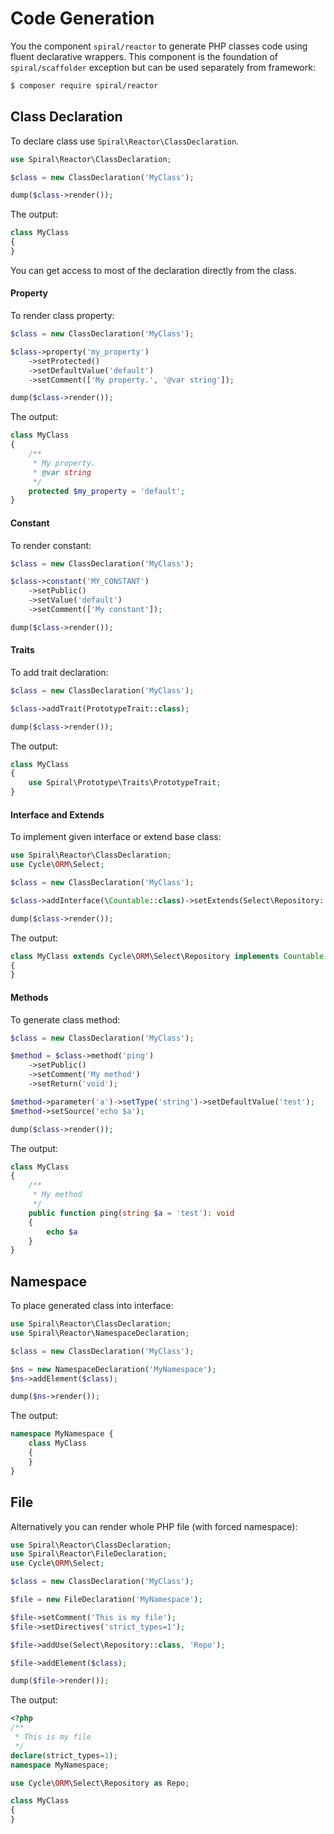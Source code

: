 # Code Generation
You the component `spiral/reactor` to generate PHP classes code using fluent declarative wrappers. This component
is the foundation of `spiral/scaffolder` exception but can be used separately from framework:

```bash
$ composer require spiral/reactor
``` 

## Class Declaration
To declare class use `Spiral\Reactor\ClassDeclaration`.

```php
use Spiral\Reactor\ClassDeclaration;

$class = new ClassDeclaration('MyClass');

dump($class->render());
```

The output:

```php
class MyClass
{
}
```

You can get access to most of the declaration directly from the class.

#### Property
To render class property:

```php
$class = new ClassDeclaration('MyClass');

$class->property('my_property')
    ->setProtected()
    ->setDefaultValue('default')
    ->setComment(['My property.', '@var string']);

dump($class->render());
```

The output:

```php
class MyClass
{
    /**
     * My property.
     * @var string
     */
    protected $my_property = 'default';
}
```

#### Constant
To render constant:

```php
$class = new ClassDeclaration('MyClass');

$class->constant('MY_CONSTANT')
    ->setPublic()
    ->setValue('default')
    ->setComment(['My constant']);

dump($class->render());
```

#### Traits
To add trait declaration:

```php
$class = new ClassDeclaration('MyClass');

$class->addTrait(PrototypeTrait::class);

dump($class->render());
```

The output:

```php
class MyClass
{
    use Spiral\Prototype\Traits\PrototypeTrait;
}
```

#### Interface and Extends
To implement given interface or extend base class:

```php
use Spiral\Reactor\ClassDeclaration;
use Cycle\ORM\Select;

$class = new ClassDeclaration('MyClass');

$class->addInterface(\Countable::class)->setExtends(Select\Repository::class);

dump($class->render());
```

The output:

```php
class MyClass extends Cycle\ORM\Select\Repository implements Countable
{
}
```

#### Methods
To generate class method:

```php
$class = new ClassDeclaration('MyClass');

$method = $class->method('ping')
    ->setPublic()
    ->setComment('My method')
    ->setReturn('void');

$method->parameter('a')->setType('string')->setDefaultValue('test');
$method->setSource('echo $a');

dump($class->render());
```

The output:

```php
class MyClass
{
    /**
     * My method
     */
    public function ping(string $a = 'test'): void
    {
        echo $a
    }
}
```

## Namespace
To place generated class into interface:

```php
use Spiral\Reactor\ClassDeclaration;
use Spiral\Reactor\NamespaceDeclaration;

$class = new ClassDeclaration('MyClass');

$ns = new NamespaceDeclaration('MyNamespace');
$ns->addElement($class);

dump($ns->render());
```

The output:

```php
namespace MyNamespace {
    class MyClass
    {
    }
}
```

## File
Alternatively you can render whole PHP file (with forced namespace):

```php
use Spiral\Reactor\ClassDeclaration;
use Spiral\Reactor\FileDeclaration;
use Cycle\ORM\Select;

$class = new ClassDeclaration('MyClass');

$file = new FileDeclaration('MyNamespace');

$file->setComment('This is my file');
$file->setDirectives('strict_types=1');

$file->addUse(Select\Repository::class, 'Repo');

$file->addElement($class);

dump($file->render());
```

The output:

```php
<?php
/**
 * This is my file
 */
declare(strict_types=1);
namespace MyNamespace;

use Cycle\ORM\Select\Repository as Repo;

class MyClass
{
}
```